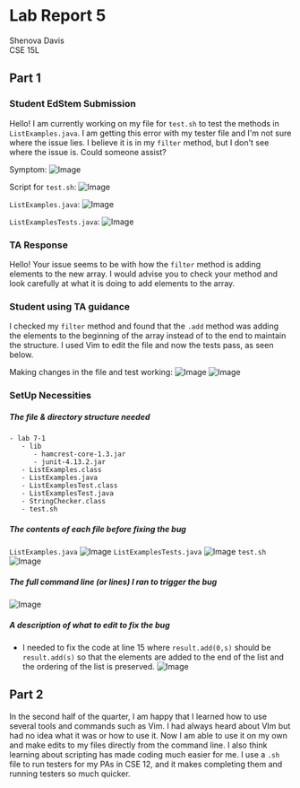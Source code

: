 # Lab Report 5

Shenova Davis  
CSE 15L

## Part 1 

### Student EdStem Submission 

Hello! I am currently working on my file for `test.sh` to test the methods in `ListExamples.java`. I am getting this error with my tester file and I'm not sure where the issue lies. I believe it is in my `filter` method, but I don't see where the issue is. Could someone assist?

Symptom: 
![Image](testFail.jpeg) 

Script for `test.sh`:
![Image](test.shfile.jpeg) 

`ListExamples.java`: 
![Image](beforeChange.jpeg) 

`ListExamplesTests.java`:
![Image](testerFile.jpeg) 

### TA Response

Hello! Your issue seems to be with how the `filter` method is adding elements to the new array. I would advise you to check your method and look carefully at what it is doing to add elements to the array. 

### Student using TA guidance

I checked my `filter` method and found that the `.add` method was adding the elements to the beginning of the array instead of to the end to maintain the structure. I used Vim to edit the file and now the tests pass, as seen below. 

Making changes in the file and test working:
![Image](makingChange.jpeg) 
![Image](testWorkings.jpeg) 

### SetUp Necessities

##### The file & directory structure needed
   
```
- lab 7-1
   - lib
      - hamcrest-core-1.3.jar
      - junit-4.13.2.jar
   - ListExamples.class
   - ListExamples.java
   - ListExamplesTest.class
   - ListExamplesTest.java
   - StringChecker.class
   - test.sh
```

##### The contents of each file before fixing the bug

`ListExamples.java`
![Image](beforeChange.jpeg) 
`ListExamplesTests.java`
![Image](testerFile.jpeg)
`test.sh`
![Image](test.shfile.jpeg) 

##### The full command line (or lines) I ran to trigger the bug
   
![Image](testFail.jpeg) 

##### A description of what to edit to fix the bug

   - I needed to fix the code at line 15 where `result.add(0,s)` should be `result.add(s)` so that the elements are added to the end of the list and the ordering of the list is preserved.
![Image](makingChange.jpeg) 

## Part 2

In the second half of the quarter, I am happy that I learned how to use several tools and commands such as Vim. I had always heard about VIm but had no idea what it was or how to use it. Now I am able to use it on my own and make edits to my files directly from the command line. I also think learning about scripting has made coding much easier for me. I use a `.sh` file to run testers for my PAs in CSE 12, and it makes completing them and running testers so much quicker. 
